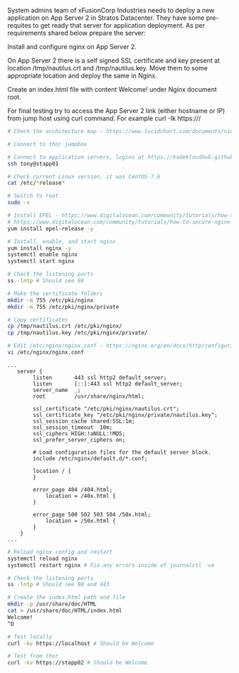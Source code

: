 System admins team of xFusionCorp Industries needs to deploy a new application on App Server 2 in Stratos Datacenter. They have some pre-requites to get ready that server for application deployment. As per requirements shared below prepare the server:


Install and configure nginx on App Server 2.

On App Server 2 there is a self signed SSL certificate and key present at location /tmp/nautilus.crt and /tmp/nautilus.key. Move them to some appropriate location and deploy the same in Nginx.

Create an index.html file with content Welcome! under Nginx document root.

For final testing try to access the App Server 2 link (either hostname or IP) from jump host using curl command. For example curl -Ik https://<app-server-ip>/

```bash
# Check the architecture map - https://www.lucidchart.com/documents/view/58e22de2-c446-4b49-ae0f-db79a3318e97/0_0

# Connect to thor jumpbox

# Connect to application servers, logins at https://kodekloudhub.github.io/kodekloud-engineer/docs/projects/nautilus
ssh tony@stapp01

# Check current Linux version, it was CentOS 7.6
cat /etc/*release*

# Switch to root
sudo -s

# Install EPEL - https://www.digitalocean.com/community/tutorials/how-to-create-a-self-signed-ssl-certificate-for-nginx-on-centos-7
# https://www.digitalocean.com/community/tutorials/how-to-secure-nginx-with-let-s-encrypt-on-centos-7
yum install epel-release -y

# Install, enable, and start nginx
yum install nginx -y
systemctl enable nginx 
systemctl start nginx

# Check the listening ports
ss -lntp # Should see 80

# Make the certificate folders
mkdir -m 755 /etc/pki/nginx
mkdir -m 755 /etc/pki/nginx/private

# Copy certificates
cp /tmp/nautilus.crt /etc/pki/nginx/
cp /tmp/nautilus.key /etc/pki/nginx/private/

# Edit /etc/nginx/nginx.conf - https://nginx.org/en/docs/http/configuring_https_servers.html
vi /etc/nginx/nginx.conf
```

```
...
   server {
        listen       443 ssl http2 default_server;
        listen       [::]:443 ssl http2 default_server;
        server_name  _;
        root         /usr/share/nginx/html;

        ssl_certificate "/etc/pki/nginx/nautilus.crt";
        ssl_certificate_key "/etc/pki/nginx/private/nautilus.key";
        ssl_session_cache shared:SSL:1m;
        ssl_session_timeout  10m;
        ssl_ciphers HIGH:!aNULL:!MD5;
        ssl_prefer_server_ciphers on;

        # Load configuration files for the default server block.
        include /etc/nginx/default.d/*.conf;

        location / {
        }

        error_page 404 /404.html;
            location = /40x.html {
        }

        error_page 500 502 503 504 /50x.html;
            location = /50x.html {
        }
    }
...   
```

```bash
# Reload nginx config and restart
systemctl reload nginx
systemctl restart nginx # Fix any errors inside of journalctl -xe

# Check the listening ports
ss -lntp # Should see 80 and 443

# Create the index.html path and file
mkdir -p /usr/share/doc/HTML
cat > /usr/share/doc/HTML/index.html
Welcome!
^D

# Test locally
curl -kv https://localhost # Should be Welcome

# Test from thor
curl -kv https://stapp02 # Should be Welcome
```